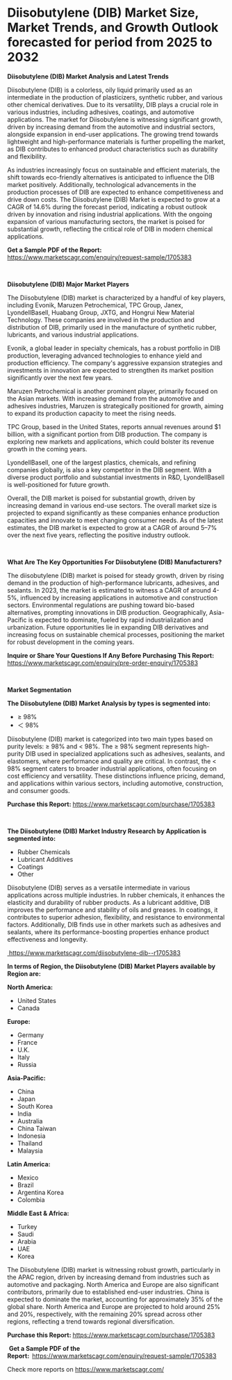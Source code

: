 <p><h1>Diisobutylene (DIB) Market Size, Market Trends, and Growth Outlook forecasted for period from 2025 to 2032</h1></p><p><strong>Diisobutylene (DIB) Market Analysis and Latest Trends</strong></p>
<p><p>Diisobutylene (DIB) is a colorless, oily liquid primarily used as an intermediate in the production of plasticizers, synthetic rubber, and various other chemical derivatives. Due to its versatility, DIB plays a crucial role in various industries, including adhesives, coatings, and automotive applications. The market for Diisobutylene is witnessing significant growth, driven by increasing demand from the automotive and industrial sectors, alongside expansion in end-user applications. The growing trend towards lightweight and high-performance materials is further propelling the market, as DIB contributes to enhanced product characteristics such as durability and flexibility.</p><p>As industries increasingly focus on sustainable and efficient materials, the shift towards eco-friendly alternatives is anticipated to influence the DIB market positively. Additionally, technological advancements in the production processes of DIB are expected to enhance competitiveness and drive down costs. The Diisobutylene (DIB) Market is expected to grow at a CAGR of 14.6% during the forecast period, indicating a robust outlook driven by innovation and rising industrial applications. With the ongoing expansion of various manufacturing sectors, the market is poised for substantial growth, reflecting the critical role of DIB in modern chemical applications.</p></p>
<p><strong>Get a Sample PDF of the Report:&nbsp;</strong> <a href="https://www.marketscagr.com/enquiry/request-sample/1705383?utm_campaign=1999&utm_medium=2&utm_source=Github&utm_content=ia&utm_term=09012025&utm_id=diisobutylene-dib">https://www.marketscagr.com/enquiry/request-sample/1705383</a></p>
<p>&nbsp;</p>
<p><strong>Diisobutylene (DIB) Major Market Players</strong></p>
<p><p>The Diisobutylene (DIB) market is characterized by a handful of key players, including Evonik, Maruzen Petrochemical, TPC Group, Janex, LyondellBasell, Huabang Group, JXTG, and Hongrui New Material Technology. These companies are involved in the production and distribution of DIB, primarily used in the manufacture of synthetic rubber, lubricants, and various industrial applications.</p><p>Evonik, a global leader in specialty chemicals, has a robust portfolio in DIB production, leveraging advanced technologies to enhance yield and production efficiency. The company's aggressive expansion strategies and investments in innovation are expected to strengthen its market position significantly over the next few years.</p><p>Maruzen Petrochemical is another prominent player, primarily focused on the Asian markets. With increasing demand from the automotive and adhesives industries, Maruzen is strategically positioned for growth, aiming to expand its production capacity to meet the rising needs.</p><p>TPC Group, based in the United States, reports annual revenues around $1 billion, with a significant portion from DIB production. The company is exploring new markets and applications, which could bolster its revenue growth in the coming years.</p><p>LyondellBasell, one of the largest plastics, chemicals, and refining companies globally, is also a key competitor in the DIB segment. With a diverse product portfolio and substantial investments in R&D, LyondellBasell is well-positioned for future growth.</p><p>Overall, the DIB market is poised for substantial growth, driven by increasing demand in various end-use sectors. The overall market size is projected to expand significantly as these companies enhance production capacities and innovate to meet changing consumer needs. As of the latest estimates, the DIB market is expected to grow at a CAGR of around 5–7% over the next five years, reflecting the positive industry outlook.</p></p>
<p>&nbsp;</p>
<p><strong>What Are The Key Opportunities For Diisobutylene (DIB) Manufacturers?</strong></p>
<p><p>The diisobutylene (DIB) market is poised for steady growth, driven by rising demand in the production of high-performance lubricants, adhesives, and sealants. In 2023, the market is estimated to witness a CAGR of around 4-5%, influenced by increasing applications in automotive and construction sectors. Environmental regulations are pushing toward bio-based alternatives, prompting innovations in DIB production. Geographically, Asia-Pacific is expected to dominate, fueled by rapid industrialization and urbanization. Future opportunities lie in expanding DIB derivatives and increasing focus on sustainable chemical processes, positioning the market for robust development in the coming years.</p></p>
<p><strong>Inquire or Share Your Questions If Any Before Purchasing This Report:</strong> <a href="https://www.marketscagr.com/enquiry/pre-order-enquiry/1705383?utm_campaign=1999&utm_medium=2&utm_source=Github&utm_content=ia&utm_term=09012025&utm_id=diisobutylene-dib">https://www.marketscagr.com/enquiry/pre-order-enquiry/1705383</a></p>
<p>&nbsp;</p>
<p><strong>Market Segmentation</strong></p>
<p><strong>The Diisobutylene (DIB) Market Analysis by types is segmented into:</strong></p>
<p><ul><li>≥ 98%</li><li>＜ 98%</li></ul></p>
<p><p>Diisobutylene (DIB) market is categorized into two main types based on purity levels: ≥ 98% and < 98%. The ≥ 98% segment represents high-purity DIB used in specialized applications such as adhesives, sealants, and elastomers, where performance and quality are critical. In contrast, the < 98% segment caters to broader industrial applications, often focusing on cost efficiency and versatility. These distinctions influence pricing, demand, and applications within various sectors, including automotive, construction, and consumer goods.</p></p>
<p><strong>Purchase this Report:&nbsp;</strong><a href="https://www.marketscagr.com/purchase/1705383?utm_campaign=1999&utm_medium=2&utm_source=Github&utm_content=ia&utm_term=09012025&utm_id=diisobutylene-dib">https://www.marketscagr.com/purchase/1705383</a></p>
<p>&nbsp;</p>
<p><strong>The Diisobutylene (DIB) Market Industry Research by Application is segmented into:</strong></p>
<p><ul><li>Rubber Chemicals</li><li>Lubricant Additives</li><li>Coatings</li><li>Other</li></ul></p>
<p><p>Diisobutylene (DIB) serves as a versatile intermediate in various applications across multiple industries. In rubber chemicals, it enhances the elasticity and durability of rubber products. As a lubricant additive, DIB improves the performance and stability of oils and greases. In coatings, it contributes to superior adhesion, flexibility, and resistance to environmental factors. Additionally, DIB finds use in other markets such as adhesives and sealants, where its performance-boosting properties enhance product effectiveness and longevity.</p></p>
<p><a href="https://www.marketscagr.com/diisobutylene-dib--r1705383?utm_campaign=1999&utm_medium=2&utm_source=Github&utm_content=ia&utm_term=09012025&utm_id=diisobutylene-dib">&nbsp;https://www.marketscagr.com/diisobutylene-dib--r1705383</a></p>
<p><strong>In terms of Region, the Diisobutylene (DIB) Market Players available by Region are:</strong></p>
<p>
    <p> <strong> North America: </strong>
        <ul>
            <li>United States</li>
            <li>Canada</li>
        </ul>
        </p> 
    <p> <strong> Europe: </strong>
        <ul>
            <li>Germany</li>
            <li>France</li>
            <li>U.K.</li>
            <li>Italy</li>
            <li>Russia</li>
        </ul>
        </p> 
    <p> <strong> Asia-Pacific: </strong>
        <ul>
            <li>China</li>
            <li>Japan</li>
            <li>South Korea</li>
            <li>India</li>
            <li>Australia</li>
            <li>China Taiwan</li>
            <li>Indonesia</li>
            <li>Thailand</li>
            <li>Malaysia</li>
        </ul>
        </p> 
    <p> <strong> Latin America: </strong>
        <ul>
            <li>Mexico</li>
            <li>Brazil</li>
            <li>Argentina Korea</li>
            <li>Colombia</li>
        </ul>
        </p> 
    <p> <strong> Middle East & Africa: </strong>
        <ul>
            <li>Turkey</li>
            <li>Saudi</li>
            <li>Arabia</li>
            <li>UAE</li>
            <li>Korea</li>
        </ul>
    </p>
    </p>
<p><p>The Diisobutylene (DIB) market is witnessing robust growth, particularly in the APAC region, driven by increasing demand from industries such as automotive and packaging. North America and Europe are also significant contributors, primarily due to established end-user industries. China is expected to dominate the market, accounting for approximately 35% of the global share. North America and Europe are projected to hold around 25% and 20%, respectively, with the remaining 20% spread across other regions, reflecting a trend towards regional diversification.</p></p>
<p><strong>Purchase this Report: </strong><a href="https://www.marketscagr.com/purchase/1705383?utm_campaign=1999&utm_medium=2&utm_source=Github&utm_content=ia&utm_term=09012025&utm_id=diisobutylene-dib">https://www.marketscagr.com/purchase/1705383</a></p>
<p>&nbsp;<strong>Get a Sample PDF of the Report:&nbsp;&nbsp;</strong><a href="https://www.marketscagr.com/enquiry/request-sample/1705383?utm_campaign=1999&utm_medium=2&utm_source=Github&utm_content=ia&utm_term=09012025&utm_id=diisobutylene-dib">https://www.marketscagr.com/enquiry/request-sample/1705383</a></p>
<p><strong></strong></p>
<p>Check more reports on <a href="https://www.marketscagr.com/?utm_campaign=1999&utm_medium=2&utm_source=Github&utm_content=ia&utm_term=09012025&utm_id=diisobutylene-dib">https://www.marketscagr.com/</a></p>